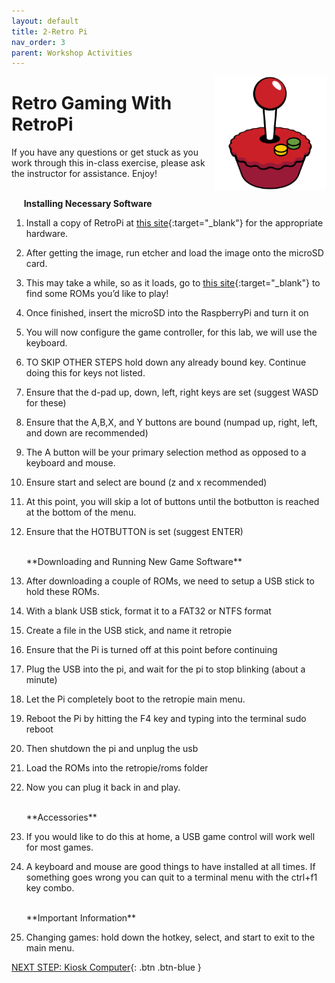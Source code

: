 ```yaml
---
layout: default
title: 2-Retro Pi
nav_order: 3
parent: Workshop Activities
---
```


<img src="images/act-2/logo-2.png" alt="retro pi" style="float:right;width:180px;">

# Retro Gaming With RetroPi

If you have any questions or get stuck as you work through this in-class exercise, please ask the instructor for assistance. Enjoy!

<br>&nbsp;&nbsp;&nbsp;&nbsp;&nbsp;**Installing Necessary Software**

1.  Install a copy of RetroPi at [this site](https://retropie.org.uk/download/){:target="_blank"} for the appropriate hardware.
2.  After getting the image, run etcher and load the image onto the microSD card.
3.  This may take a while, so as it loads, go to [this site](https://www.downloadroms.io/){:target="_blank"} to find some ROMs you’d like to play!
4.  Once finished, insert the microSD into the RaspberryPi and turn it on
5.  You will now configure the game controller, for this lab, we will use the keyboard.
6.  TO SKIP OTHER STEPS hold down any already bound key. Continue doing this for keys not listed.
7.  Ensure that the d-pad up, down, left, right keys are set (suggest WASD for these)
8.  Ensure that the A,B,X, and Y buttons are bound (numpad up, right, left, and down are recommended)
9.  The A button will be your primary selection method as opposed to a keyboard and mouse.
0.  Ensure start and select are bound (z and x recommended)
1.  At this point, you will skip a lot of buttons until the botbutton is reached at the bottom of the menu.
2.  Ensure that the HOTBUTTON is set (suggest ENTER)

    <br>
    **Downloading and Running New Game Software**
    
3.  After downloading a couple of ROMs, we need to setup a USB stick to hold these ROMs.
4.  With a blank USB stick, format it to a FAT32 or NTFS format
5.  Create a file in the USB stick, and name it retropie
6.  Ensure that the Pi is turned off at this point before continuing
7.  Plug the USB into the pi, and wait for the pi to stop blinking (about a minute)
8.  Let the Pi completely boot to the retropie main menu.
9.  Reboot the Pi by hitting the F4 key and typing into the terminal sudo reboot
0.  Then shutdown the pi and unplug the usb
1.  Load the ROMs into the retropie/roms folder
2.  Now you can plug it back in and play.

    <br>
    **Accessories**
    
3.  If you would like to do this at home, a USB game control will work well for most games.
4.  A keyboard and mouse are good things to have installed at all times. If something goes wrong you can quit to a terminal menu with the ctrl+f1 key combo.

    <br>
    **Important Information**
    
5.  Changing games: hold down the hotkey, select, and start to exit to the main menu.

[NEXT STEP: Kiosk Computer](act-3.html){: .btn .btn-blue }
